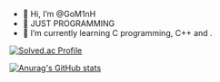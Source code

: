 - 👋 Hi, I’m @GoM1nH
- 👀 JUST PROGRAMMING
- 🌱 I’m currently learning C programming, C++ and .

[![Solved.ac Profile](http://mazassumnida.wtf/api/v2/generate_badge?boj=1mhye0k)](https://solved.ac/1mhye0k/)

[![Anurag's GitHub stats](https://github-readme-stats.vercel.app/api?username=rhalsgur3151@gmail.com)](https://github.com/rhalsgur3151@gmail.com/github-readme-stats)
